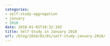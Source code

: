 ```yaml
---
categories:
- self-study-aggregation
- january
- 2018
date: 2018-01-01T10:32:19Z
title: Self-Study in January 2018
url: /blog/2018/01/01/self-study-january-2018/
---
```


